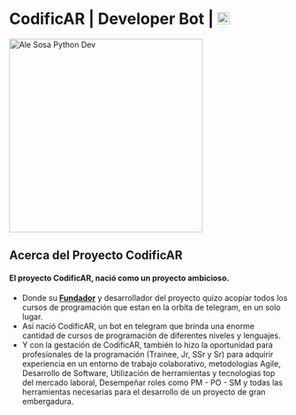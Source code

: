 # **__CodificAR | Developer Bot__** | [<img src= "https://i.postimg.cc/CLDG6P89/github-filled.png" height=22>](https://github.com/ProgramAR-DevPy/CodificAR) 
 
<a href="https://www.linkedin.com/in/alejandrososa-encodeyourlife/">
  <img src="https://i.postimg.cc/c4LvMCXz/photo-2023-08-13-19-09-12.jpg" alt="Ale Sosa Python Dev" width="350px">
</a>



## Acerca del Proyecto CodificAR 

#### **El proyecto CodificAR, nació como un proyecto ambicioso**. 
- Donde su  [**__Fundador__**](https://www.linkedin.com/in/alejandrososa-encodeyourlife/) y desarrollador del proyecto quizo acopiar todos los cursos de programación que estan en la orbita de telegram, en un solo lugar. 
- Así nació CodificAR, un bot en telegram que brinda una enorme cantidad de cursos de programación de diferentes niveles y lenguajes.  
- Y con la gestación de CodificAR, también lo hizo la oportunidad para profesionales de la programación (Trainee, Jr, SSr y Sr) para adquirir experiencia en un entorno de trabajo colaborativo, metodologias Agile, Desarrollo de Software, Utilización de herramientas y tecnologias top del mercado laboral, Desempeñar roles como PM - PO - SM y todas las herramientas necesarias para el desarrollo de un proyecto de gran embergadura.
